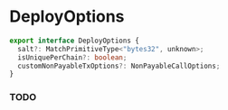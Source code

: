 # DeployOptions

```ts
export interface DeployOptions {
  salt?: MatchPrimitiveType<"bytes32", unknown>;
  isUniquePerChain?: boolean;
  customNonPayableTxOptions?: NonPayableCallOptions;
}
```

### TODO
